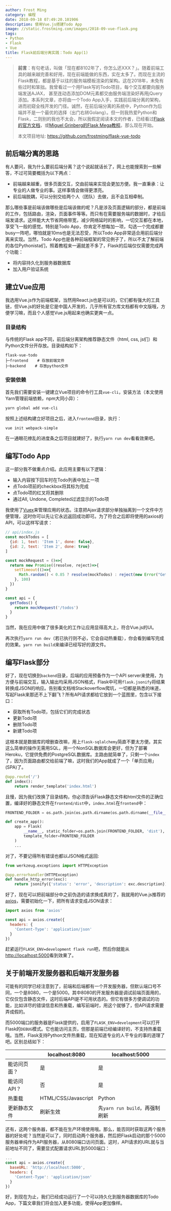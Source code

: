 ```yaml
---
author: Frost Ming
category: 编程
date: 2018-09-18 07:49:20.101906
description: 使用Vue.js搭建Todo App
image: //static.frostming.com/images/2018-09-vue-flask.png
tags:
- Python
- Flask
- Vue
title: Flask前后端分离实践：Todo App(1)
---
```


> **前言**：有句老话，叫做「现在都8102年了，你怎么还XXX？」。随着前端工具的越来越完善和好用，现在前端能做的东西，实在太多了。而现在主流的Flask教程，都是基于以往的服务端模板渲染的架构。这在2018年，未免有些过时和笨拙。我曾看过一个用Flask写的Todo项目，每个交互都要向服务端发送AJAX， 甚至连动态添加DOM元素都交由服务端渲染好再用jQuery添加。本系列文章，亦将由一个Todo App入手，实践前后端分离的架构，进而初窥全栈开发的门径。诚然，在前后端分离的系统中，Python作为后端并不是一个最优的选择（出门右转Golang）。但一则我热爱Python和Flask，二则别的我也不太会，所以我假定阅读本文的作者，已经看过[Flask的官方文档](http://flask.pocoo.org/docs/1.0/)，或[Miguel Grinberg的Flask Mega教程](https://blog.miguelgrinberg.com/post/the-flask-mega-tutorial-part-i-hello-world)。那么现在开始。
> 
> 本文项目地址: https://github.com/frostming/flask-vue-todo

## 前后端分离的思路

有人要问，我为什么要前后端分离？这个说起就话长了，网上也能搜索到一些解答，不过可简要概括为以下两点：

* 前端越来越重，很多页面交互，交由前端来实现会更加方便。我一直秉承：让专业的人做专业的事。这样事情会做得更漂亮。
* 前后端脱耦，可以分别交给两个人（团队）去做，且不会互相牵制。

那么哪些事是前端该做哪些是后端该做的呢？凡是涉及页面逻辑的部分，都是前端的工作，包括路由，渲染，页面事件等等。而只有在需要服务端的数据时，才给后端发请求。这样能大大节省网络带宽，减少网络延时的影响，一切交互都在本地，享受飞一般的感觉。特别是Todo App，你肯定不想每加一项，勾选一个完成都要busy一阵吧，哪怕就是10ms也是无法忍受，所以Todo App非常适合用前后端分离来实现。当然，Todo App也是各种前端框架的常见例子了，所以不太了解前端的各位Pythonista们，照着教程来一遍就差不多了，Flask的后端仅仅需要完成两个功能：

* 将内容持久化到服务器数据库
* 加入用户验证系统

## 建立Vue应用

我选用Vue.js作为前端框架，当然用React.js也是可以的，它们都有强大的工具链，但Vue.js的好处是它是中国人开发的，几乎所有官方库文档都有中文版哦，方便学习嘛，而且个人感觉Vue.js用起来也确实更爽一点。

### 目录结构

与传统的Flask app不同，前后端分离架构推荐静态文件（html, css, js们）和Python文件分开存放。目录结构如下：
```
flask-vue-todo
├─frontend    # 存放前端文件
├─backend    # 存放python文件
```

### 安装依赖

首先我们需要安装一键建立Vue项目的命令行工具`vue-cli`，安装方法（本文使用Yarn管理前端依赖，npm大同小异）：
```bash
yarn global add vue-cli
```
按照上述结构建立好项目之后，进入`frontend`目录，执行：
```bash
vue init webpack-simple
```
在一通眼花缭乱的进度条之后项目就建好了，执行`yarn run dev`看看效果吧。

## 编写Todo App

这一部分我不做重点介绍。此应用主要有以下逻辑：

* 输入内容按下回车时在Todo列表中加上一项
* 点Todo项前的checkbox将其标为完成
* 点Todo项的红叉将其删除
* 通过All, Undone, Completed过滤显示的Todo项

我使用了[Vuex](https://vuex.vuejs.org/zh)来管理应用的状态。注意把Ajax请求部分单独抽离到一个文件中方便管理，这时你可以先让它永远返回成功即可。为了符合之后即将使用的axios的API，可以这样写请求：
```javascript
// api/index.js
const mockTodos = [
  {id: 1, text: 'Item 1', done: false},
  {id: 2, text: 'Item 2', done: true}
]

const mockRequest = ()=>{
  return new Promise((resolve, reject)=>{
    setTimeout(()=>{
      Math.random() < 0.85 ? resolve(mockTodos) : reject(new Error("Get Todo list error!"))
    }, 100)
  })
}

const api = {
  getTodos() {
    return mockRequest('/todos')
  }
}
```

当然，我在应用中做了很多美化的工作让应用显得高大上，符合Vue.js的UI。

再次执行`yarn run dev`（若已执行则不必，它会自动热重载），你会看到编写完成的效果。`yarn run build`来编译已经写好的源文件。

## 编写Flask部分

好了，现在切换到`backend`目录，后端的应用预备作为一个API server来使用，为方便与前端交互，输入输出均采用JSON格式，Flask中可用`flask.jsonify`将结果转换成JSON的响应。告别看文档啃Stackoverflow爬坑，一切都是熟悉的味道，写起Flask来那还不上下翻飞？所有API请求都给它放到一个蓝图里，包含以下接口：

* 获取所有Todo项，包括它们的完成状态
* 更新Todo项
* 删除Todo项
* 新建Todo项

这根本就是数据库的增删查改嘛，用上`flask-sqlalchemy`简直不要太方便。其实这么简单的操作无需用SQL，用一个NonSQL数据库会更好，但为了部署Heroku，它提供免费的PostgreSQL数据库。主路由就简单了，只剩一个`index`了，因为页面路由都交给前端了嘛，这时我们的App就成了一个「单页应用」(SPA)了。
```python
@app.route('/')
def index():
    return render_template('index.html')
```
且慢，因为我们改换了目录结构，你必须告诉Flask静态文件和html文件的正确位置，编译好的静态文件在`frontend/dist`中，`index.html`在`frontend`中：
```python
FRONTEND_FOLDER = os.path.join(os.path.dirname(os.path.dirname(__file__)), 'frontend')

def create_app():
    app = Flask(
        __name__, static_folder=os.path.join(FRONTEND_FOLDER, 'dist'),
        template_folder=FRONTEND_FOLDER
    )
    ...
```
对了，不要记得所有错误也都以JSON格式返回:
```python
from werkzeug.exceptions import HTTPException

@app.errorhandler(HTTPException)
def handle_http_error(exc):
    return jsonify({'status': 'error', 'description': exc.description}), exc.code
```
好了，现在可以把前端部分中之前伪造的请求换成真的了，我就用的Vue.js推荐的[axios](https://github.com/axios/axios)，需要初始化一下，把所有请求变成JSON请求：
```javascript
import axios from 'axios'

const api = axios.create({
  headers: {
    'Content-Type': 'application/json'
  }
})
```
赶紧运行`FLASK_ENV=development flask run`吧，然后你就能从<http://localhost:5000>看到效果了。

## 关于前端开发服务器和后端开发服务器

可能有的同学已经注意到了，前端和后端都有一个开发服务器，但默认端口号不同，一个是8080，一个是5000。其中8080的开发服务器是调试前端页面用的，它仅仅包含静态文件，这时后端API是不可用状态的。但它有很多方便调试的功能，比如详尽的错误信息和热重载，编写前端时，用这个就够了，但API请求需要弄成假的。

而5000端口的服务器是Flask提供的，启用了`FLASK_ENV=development`可以打开Flask的`DEBUG`模式。它也能访问主页，但那是前端已经编译好的，不支持热重载哦。当然，Flask支持Python文件热重载，现在知道专业的人干专业的事的道理了吧。区别总结如下：

|   | localhost:8080 | localhost:5000 |
| --- | ------------- | --------------- |
| 能访问页面？ | 是 | 是 |
| 能访问API？ | 否 | 是 |
| 热重载 | HTML/CSS/Javascript | Python |
| 更新静态文件 | 刷新生效 | 先`yarn run build`，再强制刷新 |

还有，这两个服务器，都不能在生产环境使用哦。那么，能否同时获取这两个服务器的好处呢？当然是可以了，同时启动两个服务器，然后把Flask启动的那个5000服务器单纯作为API服务器，从8080端口访问页面。这时，API请求的URL就与当前地址不同了，需要显式配置请求URL到5000端口：
```javascript
...
const api = axios.create({
  baseURL: 'http://localhost:5000',
  headers: {
    'Content-Type': 'application/json'
  }
})
```

好，到现在为止，我们已经成功运行了一个可以持久化到服务器数据库的Todo App，下篇文章我们将会加入更多功能，使得App更加像样。